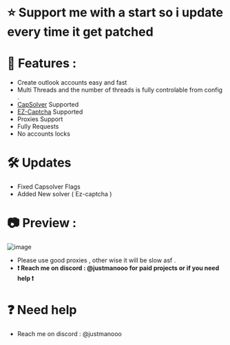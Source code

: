 # ⭐ Support me with a start so i update every time it get patched
# 🚀 Features : 
- Create outlook accounts easy and fast
- Multi Threads and the number of threads is fully controlable from config . 
- [CapSolver](https://www.capsolver.com/?utm_source=github&utm_medium=exploited) Supported
- [EZ-Captcha]([https://www.capsolver.com/?utm_source=github&utm_medium=exploited](https://www.ez-captcha.com/)) Supported
- Proxies Support 
- Fully Requests 
- No accounts locks 

# 🛠 Updates 
- Fixed Capsolver Flags
- Added New solver ( Ez-captcha )

# 📷 Preview :
![image](https://github.com/Exploited7/outlook-account-creator/assets/143853197/9c56f593-0934-4732-8acc-4f302fa64181)
- Please use good proxies , other wise it will be slow asf .
- **❗ Reach me on discord : @justmanooo for paid projects or if you need help ❗** 

# ❓ Need help 
- Reach me on discord : @justmanooo
